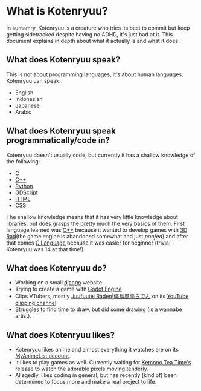 # What is Kotenryuu?
<!-- ![Image of Mahiro from Onimai by sakura_planet on Twitter/X](./mahiro.jpg) -->
In sumamry, Kotenryuu is a creature who tries its best to commit but keep getting sidetracked despite having no ADHD, it's just bad at it. This document explains in depth about what it actually is and what it does.
## What does Kotenryuu speak?
This is not about programming languages, it's about human languages. Kotenryuu can speak:
- 󠁧English
- Indonesian
- Japanese
- Arabic
## What does Kotenryuu speak programmatically/code in?
Kotenryuu doesn't usually code, but currently it has a shallow knowledge of the following:
- [C](https://en.wikipedia.org/wiki/C_(programming_language))
- [C++](https://en.wikipedia.org/wiki/C%2B%2B)
- [Python](https://www.python.org)
- [GDScript](https://docs.godotengine.org/en/stable/tutorials/scripting/gdscript/gdscript_basics.html)
- [HTML](https://developer.mozilla.org/en-US/docs/Web/HTML)
- [CSS](https://developer.mozilla.org/en-US/docs/Web/CSS)

The shallow knowledge means that it has very little knowledge about libraries, but does grasps the pretty much the very basics of them. First language learned was [C++](https://en.wikipedia.org/wiki/C%2B%2B) because it wanted to develop games with [3D Rad](http://3drad.org)(the game engine is abandoned somewhat and just *poofed*) and after that comes [C Language](https://en.wikipedia.org/wiki/C_(programming_language)) because it was easier for beginner (trivia: Kotenryuu was 14 at that time!)
## What does Kotenryuu do?
- Working on a small [django](https://github.com/django/django) website
- Trying to create a game with [Godot Engine](https://godotengine.org)
- Clips VTubers, mostly [Juufuutei Raden|儒烏風亭らでん](https://www.youtube.com/@JuufuuteiRaden) on its [YouTube clipping channel](https://www.youtube.com/@KotenryuuClips)
- Struggles to find time to draw, but did some drawing (is a wannabe artist).
## What does Kotenryuu likes?
- Kotenryuu likes anime and almost everything it watches are on its [MyAnimeList account](https://myanimelist.net/profile/Kotenryuu).
- It likes to play games as well. Currently waiting for [Kemono Tea Time's](https://store.steampowered.com/app/2698470/Kemono_Teatime/) release to watch the adorable pixels moving tenderly.
- Allegedly, likes coding in general, but has recently (kind of) been determined to focus more and make a real project to life.
